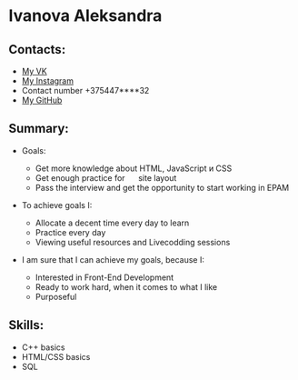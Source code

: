 
# Ivanova Aleksandra

## Contacts:
- [My VK](https://vk.com/id146633339 "VK")
- [My Instagram](https://www.instagram.com/lek_an_arteg/ "Inst")
- Сontact number +375447****32
- [My GitHub](https://github.com/leqsar "GitHib")

## Summary:

- Goals:
    - Get more knowledge about HTML, JavaScript и CSS
    - Get enough practice for
     site layout
    - Pass the interview and get the opportunity to start working in EPAM

- To achieve goals I:
    - Allocate a decent time every day to learn
    - Practice every day
    - Viewing useful resources and Livecodding sessions

- I am sure that I can achieve my goals, because I:
    - Interested in Front-End Development
    - Ready to work hard, when it comes to what I like
    - Purposeful

## Skills:

- С++ basics
- HTML/CSS basics
- SQL

